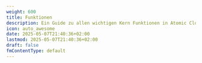 ```yaml
---
weight: 600
title: Funktionen
description: Ein Guide zu allen wichtigen Kern Funktionen in Atomic Cloud.
icon: auto_awesome
date: 2025-05-07T21:40:36+02:00
lastmod: 2025-05-07T21:40:36+02:00
draft: false
fmContentType: default
---
```


